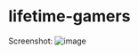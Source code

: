 # lifetime-gamers
Screenshot:
![image](https://user-images.githubusercontent.com/64695869/142254467-55385e96-5922-45c8-9a12-2d0a810c129c.png)
